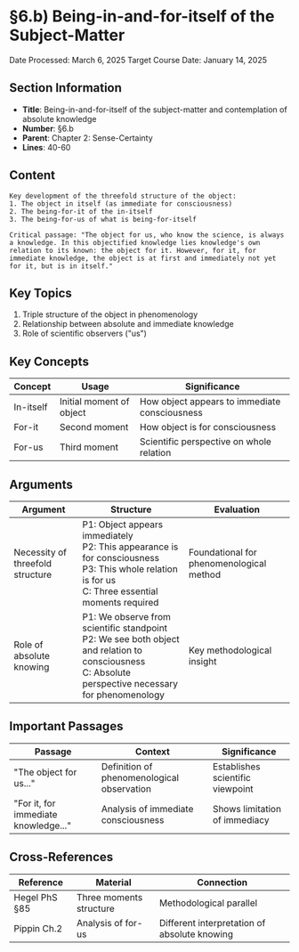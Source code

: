 # §6.b) Being-in-and-for-itself of the Subject-Matter
Date Processed: March 6, 2025
Target Course Date: January 14, 2025

## Section Information
- **Title**: Being-in-and-for-itself of the subject-matter and contemplation of absolute knowledge
- **Number**: §6.b
- **Parent**: Chapter 2: Sense-Certainty
- **Lines**: 40-60

## Content
```
Key development of the threefold structure of the object:
1. The object in itself (as immediate for consciousness)
2. The being-for-it of the in-itself
3. The being-for-us of what is being-for-itself

Critical passage: "The object for us, who know the science, is always a knowledge. In this objectified knowledge lies knowledge's own relation to its known: the object for it. However, for it, for immediate knowledge, the object is at first and immediately not yet for it, but is in itself."
```

## Key Topics
1. Triple structure of the object in phenomenology
2. Relationship between absolute and immediate knowledge
3. Role of scientific observers ("us")

## Key Concepts
| Concept | Usage | Significance |
|---------|-------|-------------|
| In-itself | Initial moment of object | How object appears to immediate consciousness |
| For-it | Second moment | How object is for consciousness |
| For-us | Third moment | Scientific perspective on whole relation |

## Arguments
| Argument | Structure | Evaluation |
|----------|-----------|------------|
| Necessity of threefold structure | P1: Object appears immediately<br>P2: This appearance is for consciousness<br>P3: This whole relation is for us<br>C: Three essential moments required | Foundational for phenomenological method |
| Role of absolute knowing | P1: We observe from scientific standpoint<br>P2: We see both object and relation to consciousness<br>C: Absolute perspective necessary for phenomenology | Key methodological insight |

## Important Passages
| Passage | Context | Significance |
|---------|---------|-------------|
| "The object for us..." | Definition of phenomenological observation | Establishes scientific viewpoint |
| "For it, for immediate knowledge..." | Analysis of immediate consciousness | Shows limitation of immediacy |

## Cross-References
| Reference | Material | Connection |
|-----------|----------|------------|
| Hegel PhS §85 | Three moments structure | Methodological parallel |
| Pippin Ch.2 | Analysis of for-us | Different interpretation of absolute knowing
